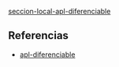 [seccion-local-apl-diferenciable](pdf/seccion-local-apl-diferenciable.pdf)

## Referencias
- [apl-diferenciable](./apl-diferenciable.md)
